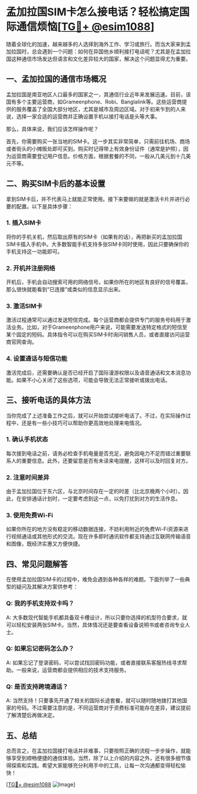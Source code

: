 # 孟加拉国SIM卡怎么接电话？轻松搞定国际通信烦恼[[TG💪+ @esim1088](https://t.me/s/esim1088)]

随着全球化的加速，越来越多的人选择到海外工作、学习或旅行。而当大家来到孟加拉国时，总会遇到一个问题：如何在异国他乡顺利接打电话呢？尤其是在孟加拉国这种通信市场发达但语言和文化差异较大的国家，解决这个问题显得尤为重要。

## 一、孟加拉国的通信市场概况

孟加拉国是南亚地区人口最多的国家之一，其通信行业近年来发展迅速。目前，该国有多个主要运营商，如Grameenphone、Robi、Banglalink等。这些运营商提供的服务覆盖了全国大部分地区，尤其是城市及周边区域。对于初来乍到的人来说，选择一家合适的运营商并正确设置手机以接打电话是头等大事。

那么，具体来说，我们应该怎样操作呢？

首先，你需要购买一张当地的SIM卡。这一步其实非常简单，只需前往机场、商场或者街头的小摊贩处即可买到。购买时记得带上有效身份证件（通常是护照），因为运营商需要登记用户信息。价格方面，根据套餐的不同，一般从几美元到十几美元不等。

## 二、购买SIM卡后的基本设置

拿到SIM卡后，并不代表马上就能正常使用。接下来要做的就是激活卡片并进行必要的配置。以下是具体步骤：

### 1. 插入SIM卡
将你的手机关机，然后取出原有的SIM卡（如果有的话），再把新买的孟加拉国SIM卡插入手机中。大多数智能手机支持多张SIM卡同时使用，因此只要确保你的手机支持这一功能即可。

### 2. 开机并注册网络
开机后，手机会自动搜索可用的网络信号。如果你所在的地区有良好的信号覆盖，那么很快就能看到“已连接”或类似的信息显示出来。

### 3. 激活SIM卡
激活过程通常可以通过发送短信完成。每个运营商都会提供专门的服务号码用于激活业务。比如，对于Grameenphone用户来说，可能需要发送特定格式的短信至某个固定的短码。具体指令可以在购买SIM卡时询问销售人员，或者直接访问运营商官网查询。

### 4. 设置通话与短信功能
激活完成后，还需要确认是否已经开启了国际漫游权限以及语音通话和文本消息功能。如果不小心关闭了这些选项，可能会导致无法正常接听或拨出电话。

## 三、接听电话的具体方法

当你完成了上述准备工作之后，就可以开始尝试接听电话了。不过，在实际操作过程中，还是有一些小技巧可以帮助你更高效地处理来电情况。

### 1. 确认手机状态
每次接到电话之前，请务必检查手机电量是否充足，避免因电力不足而错过重要联系人的重要信息。此外，还要留意是否有未读来电提醒，这样可以及时回复对方。

### 2. 注意时间差异
由于孟加拉国位于东六区，与北京时间存在一定的时差（比北京晚两个小时）。因此，在安排通话计划时，一定要考虑到这一点，以免打扰到对方的生活作息。

### 3. 使用免费Wi-Fi
如果你所在的地方没有稳定的移动数据连接，不妨利用附近的免费Wi-Fi资源来进行视频通话或其他形式的交流。现在许多即时通讯软件都支持通过互联网传输语音和图像，既经济实惠又方便快捷。

## 四、常见问题解答

在使用孟加拉国SIM卡的过程中，难免会遇到各种各样的难题。下面列举了一些典型的疑问及其解决方案供参考：

### Q: 我的手机支持双卡吗？
A: 大多数现代智能手机都具备双卡槽设计，所以只要你选择的机型符合要求，就可以轻松安装两张SIM卡。当然，具体情况还是要查看设备说明书或者咨询专业人士。

### Q: 如果忘记密码怎么办？
A: 如果忘记了登录密码，可以尝试找回密码功能，或者直接联系客服热线寻求帮助。一般来说，运营商都会提供相应的技术支持服务。

### Q: 是否支持跨境通话？
A: 当然支持！只要事先开通了相关的国际长途套餐，就可以随时随地拨打其他国家的号码。不过需要注意的是，不同运营商对于资费标准可能存在差异，建议提前了解清楚后再做决定。

## 五、总结

总而言之，在孟加拉国接打电话并非难事，只要按照正确的流程一步步操作，就能够享受到顺畅便捷的通信体验。当然，除了以上介绍的内容之外，还有很多细节值得探索和实践。希望大家能够充分利用手中的工具，让每一次沟通都变得轻松愉快！

[[TG💪+ @esim1088](https://t.me/s/esim1088) ![Image](https://i.postimg.cc/4NQfJmqS/Snipaste-2025-05-13-00-14-12.png)]